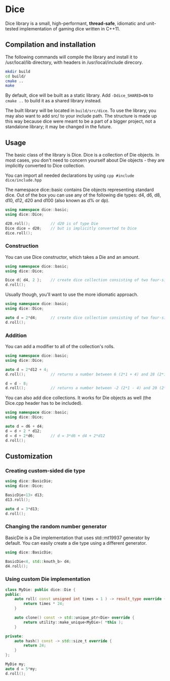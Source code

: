 # Dice
Dice library is a small, high-performant, **thread-safe**, idiomatic and unit-tested implementation of gaming dice written in C++11.

## Compilation and installation
The following commands will compile the library and install it to /usr/local/lib directory, with headers in /usr/local/include direcory.
```bash
mkdir build
cd build/
cmake ..
make
```

By default, dice will be built as a static library. Add ```-Ddice_SHARED=ON``` to ```cmake ..``` to build it as a shared library instead.

The built library will be located in ```build/src/dice```. To use the library, you may also want to add src/ to your include path. The structure is made up this way because dice were meant to be a part of a bigger project, not a standalone library; it may be changed in the future.

## Usage
The basic class of the library is Dice. Dice is a collection of Die objects. In most cases, you don't need to concern yourself about Die objects - they are implicitly converted to Dice collection.

You can import all needed declarations by using ```cpp #include dice/include.hpp```


The namespace dice::basic contains Die objects representing standard dice. Out of the box you can use any of the following die types: d4, d6, d8, d10, d12, d20 and d100 (also known as d% or dp).
```cpp
using namespace dice::basic;
using dice::Dice;

d20.roll();         // d20 is of type Die
Dice dice = d20;    // but is implicitly converted to Dice
dice.roll();
```

### Construction
You can use Dice constructor, which takes a Die and an amount.
```cpp
using namespace dice::basic;
using dice::Dice;

Dice d{ d4, 2 };    // create dice collection consisting of two four-sided dice
d.roll();
```

Usually though, you'll want to use the more idiomatic approach.
```cpp
using namespace dice::basic;
using dice::Dice;

auto d = 2*d4;      // create dice collection consisting of two four-sided dice
d.roll();
```

### Addition
You can add a modifier to all of the collection's rolls.
```cpp
using namespace dice::basic;
using dice::Dice;

auto d = 2*d12 + 4;
d.roll();           // returns a number between 6 (2*1 + 4) and 28 (2*12 + 4)

d = d - 8;
d.roll();           // returns a number between -2 (2*1 - 4) and 20 (2*12 - 4)
```

You can also add dice collections. It works for Die objects as well (the Dice.cpp header has to be included).
```cpp
using namespace dice::basic;
using dice::Dice;

auto d = d6 + d4;
d = d + 2 * d12;
d = d + 2*d6;       // d = 3*d6 + d4 + 2*d12
d.roll();
```

## Customization
### Creating custom-sided die type
```cpp
using dice::BasicDie;
using dice::Dice;

BasicDie<13> d13;
d13.roll();

auto d = 3*d13;
d.roll();
```

### Changing the random number generator
BasicDie is a Die implementation that uses std::mt19937 generator by default. You can easily create a die type using a different generator.
```cpp
using dice::BasicDie;

BasicDie<4, std::knuth_b> d4;
d4.roll();
```

### Using custom Die implementation
```cpp
class MyDie: public dice::Die {
public:
    auto roll( const unsigned int times = 1 ) -> result_type override {
        return times * 24;
    }

    auto clone() const -> std::unique_ptr<Die> override {
        return utility::make_unique<MyDie>( *this );
    }

private:
    auto hash() const -> std::size_t override {
        return 24;
    }
};

MyDie my;
auto d = 5*my;
d.roll();
```
